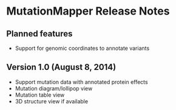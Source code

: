 # MutationMapper Release Notes

## Planned features
* Support for genomic coordinates to annotate variants

## Version 1.0 (August 8, 2014)
* Support mutation data with annotated protein effects
* Mutation diagram/lollipop view
* Mutation table view
* 3D structure view if available

